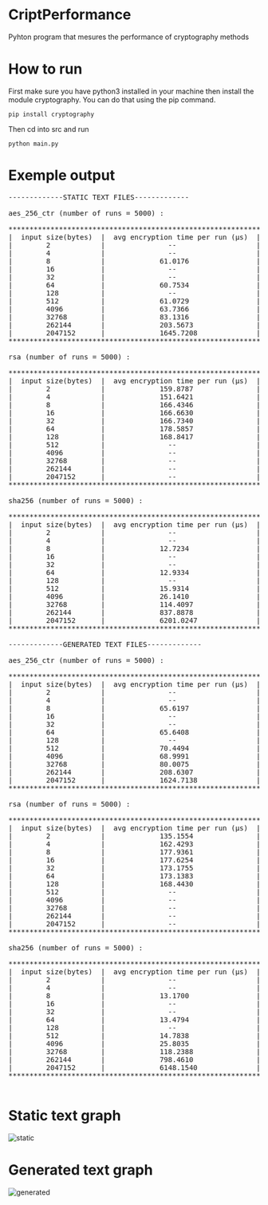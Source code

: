 # CriptPerformance
Pyhton program that mesures the performance of cryptography methods

# How to run

First make sure you have python3 installed in your machine then install the module cryptography.
You can do that using the pip command.
```console
pip install cryptography
```

Then cd into src and run
```console
python main.py
```

# Exemple output

<pre>
-------------STATIC TEXT FILES-------------

aes_256_ctr (number of runs = 5000) : 

************************************************************************************************
|  input size(bytes)  |  avg encryption time per run (μs)  | avg decryption time per run (μs)  |
|        2            |               --                   |              --                   |
|        4            |               --                   |              --                   |
|        8            |             61.0176                |            58.0758                |
|        16           |               --                   |              --                   |
|        32           |               --                   |              --                   |
|        64           |             60.7534                |            57.9767                |
|        128          |               --                   |              --                   |
|        512          |             61.0729                |            58.3067                |
|        4096         |             63.7366                |            60.5437                |
|        32768        |             83.1316                |            79.8322                |
|        262144       |             203.5673               |            196.4983               |
|        2047152      |             1645.7208              |            1640.7556              |
************************************************************************************************

rsa (number of runs = 5000) : 

************************************************************************************************
|  input size(bytes)  |  avg encryption time per run (μs)  | avg decryption time per run (μs)  |
|        2            |             159.8787               |            817.8524               |
|        4            |             151.6421               |            794.6952               |
|        8            |             166.4346               |            884.2143               |
|        16           |             166.6630               |            896.2929               |
|        32           |             166.7340               |            911.8126               |
|        64           |             178.5857               |            938.9900               |
|        128          |             168.8417               |            918.7277               |
|        512          |               --                   |              --                   |
|        4096         |               --                   |              --                   |
|        32768        |               --                   |              --                   |
|        262144       |               --                   |              --                   |
|        2047152      |               --                   |              --                   |
************************************************************************************************

sha256 (number of runs = 5000) : 

************************************************************************************************
|  input size(bytes)  |  avg encryption time per run (μs)  | avg decryption time per run (μs)  |
|        2            |               --                   |              --                   |
|        4            |               --                   |              --                   |
|        8            |             12.7234                |              --                   |
|        16           |               --                   |              --                   |
|        32           |               --                   |              --                   |
|        64           |             12.9334                |              --                   |
|        128          |               --                   |              --                   |
|        512          |             15.9314                |              --                   |
|        4096         |             26.1410                |              --                   |
|        32768        |             114.4097               |              --                   |
|        262144       |             837.8878               |              --                   |
|        2047152      |             6201.0247              |              --                   |
************************************************************************************************

-------------GENERATED TEXT FILES-------------

aes_256_ctr (number of runs = 5000) : 

************************************************************************************************
|  input size(bytes)  |  avg encryption time per run (μs)  | avg decryption time per run (μs)  |
|        2            |               --                   |              --                   |
|        4            |               --                   |              --                   |
|        8            |             65.6197                |            61.7846                |
|        16           |               --                   |              --                   |
|        32           |               --                   |              --                   |
|        64           |             65.6408                |            61.5296                |
|        128          |               --                   |              --                   |
|        512          |             70.4494                |            66.4881                |
|        4096         |             68.9991                |            64.8033                |
|        32768        |             80.0075                |            76.2940                |
|        262144       |             208.6307               |            201.2543               |
|        2047152      |             1624.7138              |            1612.1392              |
************************************************************************************************

rsa (number of runs = 5000) : 

************************************************************************************************
|  input size(bytes)  |  avg encryption time per run (μs)  | avg decryption time per run (μs)  |
|        2            |             135.1554               |            757.4853               |
|        4            |             162.4293               |            862.0442               |
|        8            |             177.9361               |            922.9211               |
|        16           |             177.6254               |            930.9049               |
|        32           |             173.1755               |            908.7736               |
|        64           |             173.1383               |            921.6228               |
|        128          |             168.4430               |            905.7629               |
|        512          |               --                   |              --                   |
|        4096         |               --                   |              --                   |
|        32768        |               --                   |              --                   |
|        262144       |               --                   |              --                   |
|        2047152      |               --                   |              --                   |
************************************************************************************************

sha256 (number of runs = 5000) : 

************************************************************************************************
|  input size(bytes)  |  avg encryption time per run (μs)  | avg decryption time per run (μs)  |
|        2            |               --                   |              --                   |
|        4            |               --                   |              --                   |
|        8            |             13.1700                |              --                   |
|        16           |               --                   |              --                   |
|        32           |               --                   |              --                   |
|        64           |             13.4794                |              --                   |
|        128          |               --                   |              --                   |
|        512          |             14.7838                |              --                   |
|        4096         |             25.8035                |              --                   |
|        32768        |             118.2388               |              --                   |
|        262144       |             798.4610               |              --                   |
|        2047152      |             6148.1540              |              --                   |
************************************************************************************************

</pre>

# Static text graph
![static](https://user-images.githubusercontent.com/71783901/191142241-ebc2d9ae-d76d-4df4-8ebd-a52439a1c06e.png)

# Generated text graph
![generated](https://user-images.githubusercontent.com/71783901/191142286-50ffe60d-43cc-442b-b071-185d7dc660dd.png)






